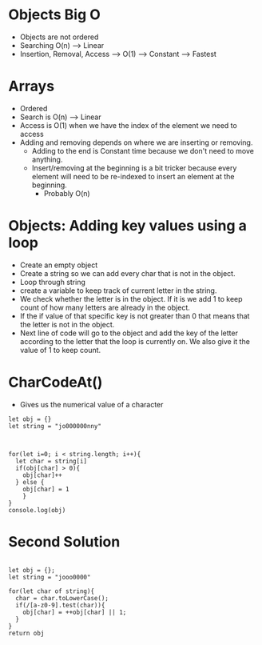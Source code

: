 # Objects Big O
- Objects are not ordered
- Searching O(n) --> Linear
- Insertion, Removal, Access --> O(1) --> Constant --> Fastest

# Arrays
- Ordered
- Search is O(n) --> Linear
- Access is O(1) when we have the index of the element we need to access
- Adding and removing depends on where we are inserting or removing.
    - Adding to the end is Constant time because we don't need to move anything.
    - Insert/removing at the beginning is a bit tricker because every element will need to be re-indexed to insert an element at the beginning.
        - Probably O(n)


# Objects: Adding key values using a loop 
- Create an empty object
- Create a string so we can add every char that is not in the object.
- Loop through string
- create a variable to keep track of current letter in the string.
- We check whether the letter is in the object. If it is we add 1 to keep count of how many letters are already in the object.
- If the if value of that specific key is not greater than 0 that means that the letter is not in the object.
- Next line of code will go to the object and add the key of the letter according to the letter that the loop is currently on. We also give it the value of 1 to keep count.

# CharCodeAt()
- Gives us the numerical value of a character
```
let obj = {}
let string = "jo000000nny"



for(let i=0; i < string.length; i++){
  let char = string[i]
  if(obj[char] > 0){
    obj[char]++
  } else { 
    obj[char] = 1
    }
}
console.log(obj)

```

# Second Solution

```

let obj = {};
let string = "jooo0000"

for(let char of string){
  char = char.toLowerCase();
  if(/[a-z0-9].test(char)){
    obj[char] = ++obj[char] || 1;
  }
}
return obj

```